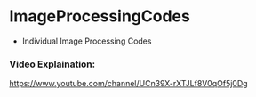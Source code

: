 # ImageProcessingCodes
- Individual Image Processing Codes 

### Video Explaination:
https://www.youtube.com/channel/UCn39X-rXTJLf8V0qOf5j0Dg
